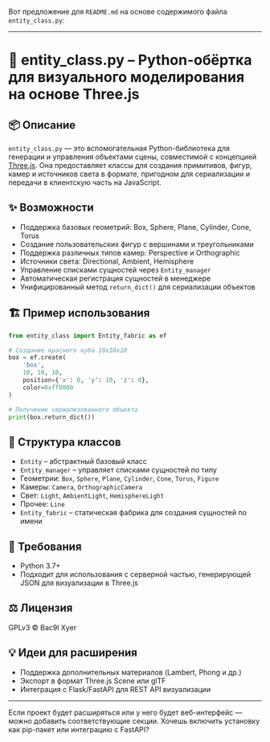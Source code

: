 Вот предложение для `README.md` на основе содержимого файла `entity_class.py`:

---

# 🧱 entity\_class.py – Python-обёртка для визуального моделирования на основе Three.js

## 📦 Описание

`entity_class.py` — это вспомогательная Python-библиотека для генерации и управления объектами сцены, совместимой с концепцией [Three.js](https://threejs.org/). Она предоставляет классы для создания примитивов, фигур, камер и источников света в формате, пригодном для сериализации и передачи в клиентскую часть на JavaScript.

## ✨ Возможности

* Поддержка базовых геометрий: Box, Sphere, Plane, Cylinder, Cone, Torus
* Создание пользовательских фигур с вершинами и треугольниками
* Поддержка различных типов камер: Perspective и Orthographic
* Источники света: Directional, Ambient, Hemisphere
* Управление списками сущностей через `Entity_manager`
* Автоматическая регистрация сущностей в менеджере
* Унифицированный метод `return_dict()` для сериализации объектов

## 🏗 Пример использования

```python
from entity_class import Entity_fabric as ef

# Создание красного куба 10x10x10
box = ef.create(
    'box',
    10, 10, 10,
    position={'x': 0, 'y': 10, 'z': 0},
    color=0xff0000
)

# Получение сериализованного объекта
print(box.return_dict())
```

## 📂 Структура классов

* `Entity` – абстрактный базовый класс
* `Entity_manager` – управляет списками сущностей по типу
* Геометрии: `Box`, `Sphere`, `Plane`, `Cylinder`, `Cone`, `Torus`, `Figure`
* Камеры: `Camera`, `OrthographicCamera`
* Свет: `Light`, `AmbientLight`, `HemisphereLight`
* Прочее: `Line`
* `Entity_fabric` – статическая фабрика для создания сущностей по имени

## 🧰 Требования

* Python 3.7+
* Подходит для использования с серверной частью, генерирующей JSON для визуализации в Three.js

## ⚖️ Лицензия

GPLv3 © Bac9l Xyer

## 💡 Идеи для расширения

* Поддержка дополнительных материалов (Lambert, Phong и др.)
* Экспорт в формат Three.js Scene или glTF
* Интеграция с Flask/FastAPI для REST API визуализации

---

Если проект будет расширяться или у него будет веб-интерфейс — можно добавить соответствующие секции. Хочешь включить установку как pip-пакет или интеграцию с FastAPI?
